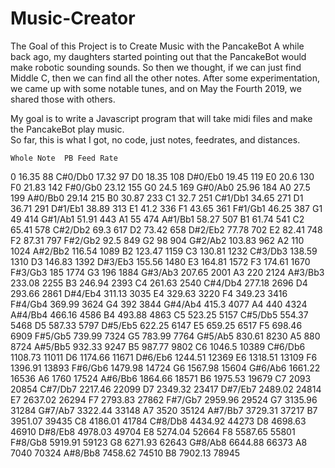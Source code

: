 # Music-Creator
The Goal of this Project is to Create Music with the PancakeBot
A while back ago, my daughters started pointing out that the PancakeBot would make robotic sounding sounds.
So then we thought, if we can just find Middle C, then we can find all the other notes.
After some experimentation, we came up with some notable tunes, and on May the Fourth 2019, we shared those with others.

My goal is to write a Javascript program that will take midi files and make the PancakeBot play music.  
So far, this is what I got, no code, just notes, feedrates, and distances.

	Whole Note	PB Feed Rate
		
0	16.35	88
C#0/Db0	17.32	97
D0	18.35	108
D#0/Eb0	19.45	119
E0	20.6	130
F0	21.83	142
F#0/Gb0	23.12	155
G0	24.5	169
G#0/Ab0	25.96	184
A0	27.5	199
A#0/Bb0	29.14	215
B0	30.87	233
C1	32.7	251
C#1/Db1	34.65	271
D1	36.71	291
D#1/Eb1	38.89	313
E1	41.2	336
F1	43.65	361
F#1/Gb1	46.25	387
G1	49	414
G#1/Ab1	51.91	443
A1	55	474
A#1/Bb1	58.27	507
B1	61.74	541
C2	65.41	578
C#2/Db2	69.3	617
D2	73.42	658
D#2/Eb2	77.78	702
E2	82.41	748
F2	87.31	797
F#2/Gb2	92.5	849
G2	98	904
G#2/Ab2	103.83	962
A2	110	1024
A#2/Bb2	116.54	1089
B2	123.47	1159
C3	130.81	1232
C#3/Db3	138.59	1310
D3	146.83	1392
D#3/Eb3	155.56	1480
E3	164.81	1572
F3	174.61	1670
F#3/Gb3	185	1774
G3	196	1884
G#3/Ab3	207.65	2001
A3	220	2124
A#3/Bb3	233.08	2255
B3	246.94	2393
C4	261.63	2540
C#4/Db4	277.18	2696
D4	293.66	2861
D#4/Eb4	311.13	3035
E4	329.63	3220
F4	349.23	3416
F#4/Gb4	369.99	3624
G4	392	3844
G#4/Ab4	415.3	4077
A4	440	4324
A#4/Bb4	466.16	4586
B4	493.88	4863
C5	523.25	5157
C#5/Db5	554.37	5468
D5	587.33	5797
D#5/Eb5	622.25	6147
E5	659.25	6517
F5	698.46	6909
F#5/Gb5	739.99	7324
G5	783.99	7764
G#5/Ab5	830.61	8230
A5	880	8724
A#5/Bb5	932.33	9247
B5	987.77	9802
C6	1046.5	10389
C#6/Db6	1108.73	11011
D6	1174.66	11671
D#6/Eb6	1244.51	12369
E6	1318.51	13109
F6	1396.91	13893
F#6/Gb6	1479.98	14724
G6	1567.98	15604
G#6/Ab6	1661.22	16536
A6	1760	17524
A#6/Bb6	1864.66	18571
B6	1975.53	19679
C7	2093	20854
C#7/Db7	2217.46	22099
D7	2349.32	23417
D#7/Eb7	2489.02	24814
E7	2637.02	26294
F7	2793.83	27862
F#7/Gb7	2959.96	29524
G7	3135.96	31284
G#7/Ab7	3322.44	33148
A7	3520	35124
A#7/Bb7	3729.31	37217
B7	3951.07	39435
C8	4186.01	41784
C#8/Db8	4434.92	44273
D8	4698.63	46910
D#8/Eb8	4978.03	49704
E8	5274.04	52664
F8	5587.65	55801
F#8/Gb8	5919.91	59123
G8	6271.93	62643
G#8/Ab8	6644.88	66373
A8	7040	70324
A#8/Bb8	7458.62	74510
B8	7902.13	78945
